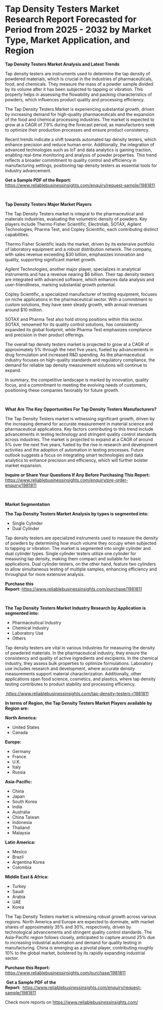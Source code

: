 <p><h1>Tap Density Testers Market Research Report Forecasted for Period from 2025 -  2032 by Market Type, Market Application, and Region</h1></p><p><strong>Tap Density Testers Market Analysis and Latest Trends</strong></p>
<p><p>Tap density testers are instruments used to determine the tap density of powdered materials, which is crucial in the industries of pharmaceuticals, food, and chemicals. They measure the mass of a powder sample divided by its volume after it has been subjected to tapping or vibration. This property helps in assessing the flowability and packing characteristics of powders, which influences product quality and processing efficiency.</p><p>The Tap Density Testers Market is experiencing substantial growth, driven by increasing demand for high-quality pharmaceuticals and the expansion of the food and chemical processing industries. The market is expected to grow at a CAGR of 7.9% during the forecast period, as manufacturers seek to optimize their production processes and ensure product consistency.</p><p>Recent trends indicate a shift towards automated tap density testers, which enhance precision and reduce human error. Additionally, the integration of advanced technologies such as IoT and data analytics is gaining traction, enabling real-time monitoring and analysis of powder properties. This trend reflects a broader commitment to quality control and efficiency in manufacturing settings, positioning tap density testers as essential tools for industry advancement.</p></p>
<p><strong>Get a Sample PDF of the Report:&nbsp;</strong> <a href="https://www.reliablebusinessinsights.com/enquiry/request-sample/1981811?utm_campaign=2267&utm_medium=2&utm_source=Github&utm_content=ia&utm_term=02032025&utm_id=tap-density-testers">https://www.reliablebusinessinsights.com/enquiry/request-sample/1981811</a></p>
<p>&nbsp;</p>
<p><strong>Tap Density Testers Major Market Players</strong></p>
<p><p>The Tap Density Testers market is integral to the pharmaceutical and materials industries, evaluating the volumetric density of powders. Key players include Thermo Fisher Scientific, Electrolab, SOTAX, Agilent Technologies, Pharma Test, and Copley Scientific, each contributing distinct capabilities.</p><p>Thermo Fisher Scientific leads the market, driven by its extensive portfolio of laboratory equipment and a robust distribution network. The company, with sales revenue exceeding $30 billion, emphasizes innovation and quality, supporting significant market growth.</p><p>Agilent Technologies, another major player, specializes in analytical instruments and has a revenue nearing $6 billion. Their tap density testers are integrated with advanced software, which enhances data analysis and user-friendliness, marking substantial growth potential.</p><p>Copley Scientific, a specialized manufacturer of testing equipment, focuses on niche applications in the pharmaceutical sector. With a commitment to custom solutions, they have seen steady growth, with annual revenues around $10 million.</p><p>SOTAX and Pharma Test also hold strong positions within this sector. SOTAX, renowned for its quality control solutions, has consistently expanded its global footprint, while Pharma Test emphasizes compliance and precision in their product offerings.</p><p>The overall tap density testers market is projected to grow at a CAGR of approximately 5% through the next five years, fueled by advancements in drug formulation and increased R&D spending. As the pharmaceutical industry focuses on high-quality standards and regulatory compliance, the demand for reliable tap density measurement solutions will continue to expand.</p><p>In summary, the competitive landscape is marked by innovation, quality focus, and a commitment to meeting the evolving needs of customers, positioning these companies favorably for future growth.</p></p>
<p>&nbsp;</p>
<p><strong>What Are The Key Opportunities For Tap Density Testers Manufacturers?</strong></p>
<p><p>The Tap Density Testers market is witnessing significant growth, driven by the increasing demand for accurate measurement in material science and pharmaceutical applications. Key factors contributing to this trend include advancements in testing technology and stringent quality control standards across industries. The market is projected to expand at a CAGR of around 5% over the next five years, fueled by the rise in research and development activities and the adoption of automation in testing processes. Future outlook suggests a focus on integrating smart technologies and data analytics to enhance precision and efficiency, which will further bolster market expansion.</p></p>
<p><strong>Inquire or Share Your Questions If Any Before Purchasing This Report:</strong> <a href="https://www.reliablebusinessinsights.com/enquiry/pre-order-enquiry/1981811?utm_campaign=2267&utm_medium=2&utm_source=Github&utm_content=ia&utm_term=02032025&utm_id=tap-density-testers">https://www.reliablebusinessinsights.com/enquiry/pre-order-enquiry/1981811</a></p>
<p>&nbsp;</p>
<p><strong>Market Segmentation</strong></p>
<p><strong>The Tap Density Testers Market Analysis by types is segmented into:</strong></p>
<p><ul><li>Single Cylinder</li><li>Dual Cylinder</li></ul></p>
<p><p>Tap density testers are specialized instruments used to measure the density of powders by determining how much volume they occupy when subjected to tapping or vibration. The market is segmented into single cylinder and dual cylinder types. Single cylinder testers utilize one cylinder for measuring tap density, making them compact and suitable for basic applications. Dual cylinder testers, on the other hand, feature two cylinders to allow simultaneous testing of multiple samples, enhancing efficiency and throughput for more extensive analysis.</p></p>
<p><strong>Purchase this Report:&nbsp;</strong><a href="https://www.reliablebusinessinsights.com/purchase/1981811?utm_campaign=2267&utm_medium=2&utm_source=Github&utm_content=ia&utm_term=02032025&utm_id=tap-density-testers">https://www.reliablebusinessinsights.com/purchase/1981811</a></p>
<p>&nbsp;</p>
<p><strong>The Tap Density Testers Market Industry Research by Application is segmented into:</strong></p>
<p><ul><li>Pharmaceutical Industry</li><li>Chemical Industry</li><li>Laboratory Use</li><li>Others</li></ul></p>
<p><p>Tap density testers are vital in various industries for measuring the density of powdered materials. In the pharmaceutical industry, they ensure the consistency and quality of active ingredients and excipients. In the chemical industry, they assess bulk properties to optimize formulations. Laboratory use includes research and development, where accurate density measurements support material characterization. Additionally, other applications span food science, cosmetics, and plastics, where tap density testing contributes to product stability and processing efficiency.</p></p>
<p><a href="https://www.reliablebusinessinsights.com/tap-density-testers-r1981811?utm_campaign=2267&utm_medium=2&utm_source=Github&utm_content=ia&utm_term=02032025&utm_id=tap-density-testers">&nbsp;https://www.reliablebusinessinsights.com/tap-density-testers-r1981811</a></p>
<p><strong>In terms of Region, the Tap Density Testers Market Players available by Region are:</strong></p>
<p>
    <p> <strong> North America: </strong>
        <ul>
            <li>United States</li>
            <li>Canada</li>
        </ul>
        </p> 
    <p> <strong> Europe: </strong>
        <ul>
            <li>Germany</li>
            <li>France</li>
            <li>U.K.</li>
            <li>Italy</li>
            <li>Russia</li>
        </ul>
        </p> 
    <p> <strong> Asia-Pacific: </strong>
        <ul>
            <li>China</li>
            <li>Japan</li>
            <li>South Korea</li>
            <li>India</li>
            <li>Australia</li>
            <li>China Taiwan</li>
            <li>Indonesia</li>
            <li>Thailand</li>
            <li>Malaysia</li>
        </ul>
        </p> 
    <p> <strong> Latin America: </strong>
        <ul>
            <li>Mexico</li>
            <li>Brazil</li>
            <li>Argentina Korea</li>
            <li>Colombia</li>
        </ul>
        </p> 
    <p> <strong> Middle East & Africa: </strong>
        <ul>
            <li>Turkey</li>
            <li>Saudi</li>
            <li>Arabia</li>
            <li>UAE</li>
            <li>Korea</li>
        </ul>
    </p>
    </p>
<p><p>The Tap Density Testers market is witnessing robust growth across various regions. North America and Europe are expected to dominate, with market shares of approximately 35% and 30%, respectively, driven by technological advancements and stringent quality control standards. The Asia-Pacific region follows closely, anticipated to capture around 25% due to increasing industrial automation and demand for quality testing in manufacturing. China is emerging as a pivotal player, contributing roughly 10% to the global market, bolstered by its rapidly expanding industrial sector.</p></p>
<p><strong>Purchase this Report: </strong><a href="https://www.reliablebusinessinsights.com/purchase/1981811?utm_campaign=2267&utm_medium=2&utm_source=Github&utm_content=ia&utm_term=02032025&utm_id=tap-density-testers">https://www.reliablebusinessinsights.com/purchase/1981811</a></p>
<p>&nbsp;<strong>Get a Sample PDF of the Report:&nbsp;&nbsp;</strong><a href="https://www.reliablebusinessinsights.com/enquiry/request-sample/1981811?utm_campaign=2267&utm_medium=2&utm_source=Github&utm_content=ia&utm_term=02032025&utm_id=tap-density-testers">https://www.reliablebusinessinsights.com/enquiry/request-sample/1981811</a></p>
<p><strong></strong></p>
<p>Check more reports on <a href="https://www.reliablebusinessinsights.com/?utm_campaign=2267&utm_medium=2&utm_source=Github&utm_content=ia&utm_term=02032025&utm_id=tap-density-testers">https://www.reliablebusinessinsights.com/</a></p>